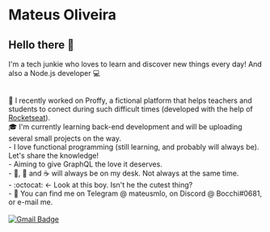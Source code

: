 
# Mateus Oliveira

## Hello there 👋
I'm a tech junkie who loves to learn and discover new things every day!
And also a Node.js developer :computer:


 <br/> :purple_heart: I recently worked on Proffy, a fictional platform that helps teachers and students to conect during such difficult times (developed with the help of [Rocketseat](https://rocketseat.com.br)).
 <br/> 🎓 I'm currently learning back-end development and will be uploading several small projects on the way.
 <br/> - I love functional programming (still learning, and probably will always be). Let's share the knowledge!
 <br/> - Aiming to give GraphQL the love it deserves.
 <br/> - :beer:, :tea: and :coffee: will always be on my desk. Not always at the same time.
 <br/> - :octocat: ← Look at this boy. Isn't he the cutest thing?
 <br/> - :calling: You can find me on Telegram @ mateusmlo, on Discord @ Bocchi#0681, or e-mail me.
 <br/><br/> [![Gmail Badge](https://img.shields.io/badge/-mateus.mlo95@gmail.com-c14438?style=flat-square&logo=Gmail&logoColor=white&link=mailto:mateus.mlo95@gmail.com)](mailto:mateus.mlo95@gmail.com)
